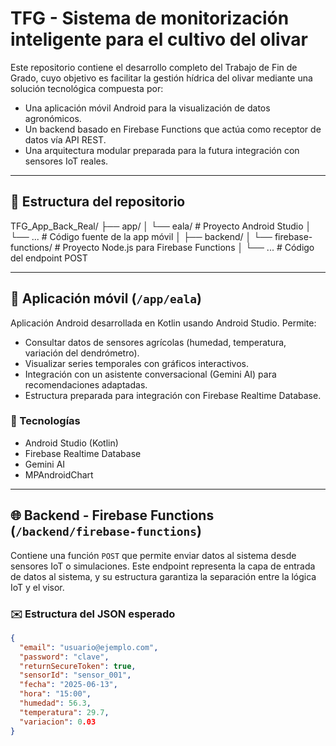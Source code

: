 # TFG - Sistema de monitorización inteligente para el cultivo del olivar

Este repositorio contiene el desarrollo completo del Trabajo de Fin de Grado, cuyo objetivo es facilitar la gestión hídrica del olivar mediante una solución tecnológica compuesta por:

- Una aplicación móvil Android para la visualización de datos agronómicos.
- Un backend basado en Firebase Functions que actúa como receptor de datos vía API REST.
- Una arquitectura modular preparada para la futura integración con sensores IoT reales.

---

## 📁 Estructura del repositorio

TFG_App_Back_Real/
├── app/
│ └── eala/ # Proyecto Android Studio
│ └── ... # Código fuente de la app móvil
│
├── backend/
│ └── firebase-functions/ # Proyecto Node.js para Firebase Functions
│ └── ... # Código del endpoint POST

---

## 📱 Aplicación móvil (`/app/eala`)

Aplicación Android desarrollada en Kotlin usando Android Studio. Permite:

- Consultar datos de sensores agrícolas (humedad, temperatura, variación del dendrómetro).
- Visualizar series temporales con gráficos interactivos.
- Integración con un asistente conversacional (Gemini AI) para recomendaciones adaptadas.
- Estructura preparada para integración con Firebase Realtime Database.

### 🔧 Tecnologías

- Android Studio (Kotlin)
- Firebase Realtime Database
- Gemini AI
- MPAndroidChart

---

## 🌐 Backend - Firebase Functions (`/backend/firebase-functions`)

Contiene una función `POST` que permite enviar datos al sistema desde sensores IoT o simulaciones. Este endpoint representa la capa de entrada de datos al sistema, y su estructura garantiza la separación entre la lógica IoT y el visor.

### ✉️ Estructura del JSON esperado

```json
{
  "email": "usuario@ejemplo.com",
  "password": "clave",
  "returnSecureToken": true,
  "sensorId": "sensor_001",
  "fecha": "2025-06-13",
  "hora": "15:00",
  "humedad": 56.3,
  "temperatura": 29.7,
  "variacion": 0.03
}
